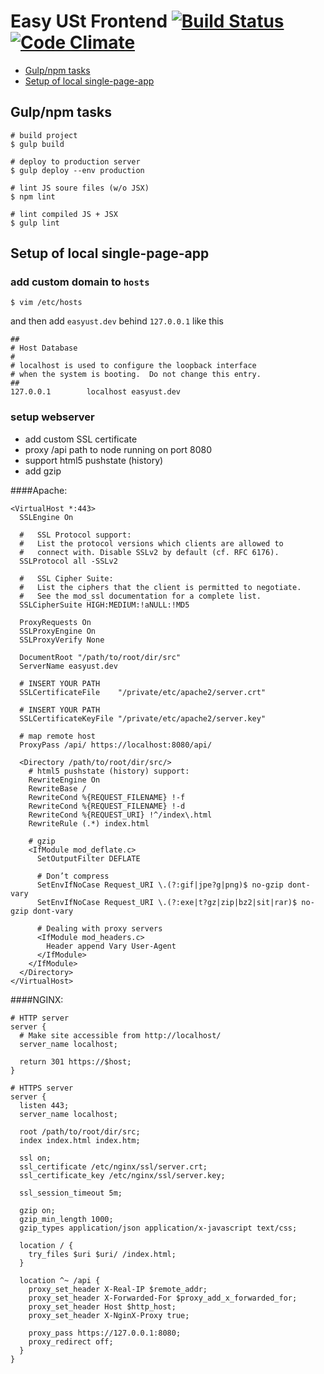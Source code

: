 # Easy USt Frontend [![Build Status](https://travis-ci.org/bilanztest/Easy-USt-frontend.svg?branch=master)](https://travis-ci.org/bilanztest/Easy-USt-frontend) [![Code Climate](https://codeclimate.com/github/bilanztest/Easy-USt-frontend.png)](https://codeclimate.com/github/bilanztest/Easy-USt-frontend)


- [Gulp/npm tasks](#gulpnpm-tasks)
- [Setup of local single-page-app](#setup-of-local-single-page-app)


## Gulp/npm tasks

```Shell
# build project
$ gulp build

# deploy to production server
$ gulp deploy --env production

# lint JS soure files (w/o JSX)
$ npm lint

# lint compiled JS + JSX
$ gulp lint

```


## Setup of local single-page-app

### add custom domain to `hosts`

    $ vim /etc/hosts

and then add `easyust.dev` behind `127.0.0.1` like this

```
##
# Host Database
#
# localhost is used to configure the loopback interface
# when the system is booting.  Do not change this entry.
##
127.0.0.1        localhost easyust.dev
```

### setup webserver

- add custom SSL certificate
- proxy /api path to node running on port 8080
- support html5 pushstate (history)
- add gzip

####Apache:

```
<VirtualHost *:443>
  SSLEngine On
  
  #   SSL Protocol support:
  #   List the protocol versions which clients are allowed to
  #   connect with. Disable SSLv2 by default (cf. RFC 6176).
  SSLProtocol all -SSLv2

  #   SSL Cipher Suite:
  #   List the ciphers that the client is permitted to negotiate.
  #   See the mod_ssl documentation for a complete list.
  SSLCipherSuite HIGH:MEDIUM:!aNULL:!MD5

  ProxyRequests On
  SSLProxyEngine On
  SSLProxyVerify None

  DocumentRoot "/path/to/root/dir/src"
  ServerName easyust.dev

  # INSERT YOUR PATH
  SSLCertificateFile    "/private/etc/apache2/server.crt"

  # INSERT YOUR PATH
  SSLCertificateKeyFile "/private/etc/apache2/server.key"

  # map remote host
  ProxyPass /api/ https://localhost:8080/api/

  <Directory /path/to/root/dir/src/>
    # html5 pushstate (history) support:
    RewriteEngine On
    RewriteBase /
    RewriteCond %{REQUEST_FILENAME} !-f
    RewriteCond %{REQUEST_FILENAME} !-d
    RewriteCond %{REQUEST_URI} !^/index\.html
    RewriteRule (.*) index.html

    # gzip
    <IfModule mod_deflate.c>
      SetOutputFilter DEFLATE
      
      # Don’t compress
      SetEnvIfNoCase Request_URI \.(?:gif|jpe?g|png)$ no-gzip dont-vary
      SetEnvIfNoCase Request_URI \.(?:exe|t?gz|zip|bz2|sit|rar)$ no-gzip dont-vary
      
      # Dealing with proxy servers
      <IfModule mod_headers.c>
        Header append Vary User-Agent
      </IfModule>
    </IfModule>
  </Directory>
</VirtualHost>
```

####NGINX:

```
# HTTP server
server {
  # Make site accessible from http://localhost/
  server_name localhost;

  return 301 https://$host;
}

# HTTPS server
server {
  listen 443;
  server_name localhost;

  root /path/to/root/dir/src;
  index index.html index.htm;

  ssl on;
  ssl_certificate /etc/nginx/ssl/server.crt;
  ssl_certificate_key /etc/nginx/ssl/server.key;

  ssl_session_timeout 5m;

  gzip on;
  gzip_min_length 1000;
  gzip_types application/json application/x-javascript text/css;

  location / {
    try_files $uri $uri/ /index.html;
  }

  location ^~ /api {
    proxy_set_header X-Real-IP $remote_addr;
    proxy_set_header X-Forwarded-For $proxy_add_x_forwarded_for;
    proxy_set_header Host $http_host;
    proxy_set_header X-NginX-Proxy true;

    proxy_pass https://127.0.0.1:8080;
    proxy_redirect off;
  }
}

```
